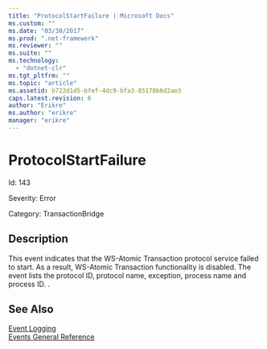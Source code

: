 ```yaml
---
title: "ProtocolStartFailure | Microsoft Docs"
ms.custom: ""
ms.date: "03/30/2017"
ms.prod: ".net-framework"
ms.reviewer: ""
ms.suite: ""
ms.technology: 
  - "dotnet-clr"
ms.tgt_pltfrm: ""
ms.topic: "article"
ms.assetid: b722d1d5-bfef-4dc9-bfa3-85178b6d2ae3
caps.latest.revision: 6
author: "Erikre"
ms.author: "erikre"
manager: "erikre"
---
```

# ProtocolStartFailure
Id: 143  
  
 Severity: Error  
  
 Category: TransactionBridge  
  
## Description  
 This event indicates that the WS-Atomic Transaction protocol service failed to start. As a result, WS-Atomic Transaction functionality is disabled. The event lists the protocol ID, protocol name, exception, process name and process ID. .  
  
## See Also  
 [Event Logging](../../../../../docs/framework/wcf/diagnostics/event-logging/index.md)   
 [Events General Reference](../../../../../docs/framework/wcf/diagnostics/event-logging/events-general-reference.md)